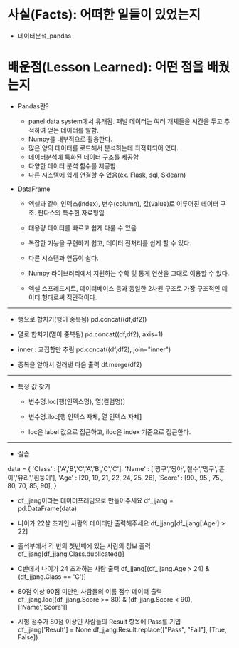 # 사실(Facts): 어떠한 일들이 있었는지
- 데이터분석_pandas

# 배운점(Lesson Learned): 어떤 점을 배웠는지


- Pandas란?
    - panel data system에서 유래됨. 패널 데이터는 여러 개체들을 시간을 두고 추적하여 얻는 데이터를 말함.
    - Numpy를 내부적으로 활용한다.
    - 많은 양의 데이터를 로드해서 분석하는데 최적화되어 있다.
    - 데이터분석에 특화된 데이터 구조를 제공함
    - 다양한 데이터 분석 함수를 제공함
    - 다른 시스템에 쉽게 연결할 수 있음(ex. Flask, sql, Sklearn)



- DataFrame
    - 엑셀과 같이 인덱스(index), 변수(column), 값(value)로 이루어진 데이터 구조. 판다스의 특수한 자료형임
    
    - 대용량 데이터를 빠르고 쉽게 다룰 수 있음
    - 복잡한 기능을 구현하기 쉽고, 데이터 전처리를 쉽게 할 수 있다.
    - 다른 시스템과 연동이 쉽다.
    - Numpy 라이브러리에서 지원하는 수학 및 통계 연산을 그대로 이용할 수 있다.
    - 엑셀 스프레드시트, 데이터베이스 등과 동일한 2차원 구조로 가장 구조적인 데이터 형태로써 직관적이다.


------------------------------------------------

- 행으로 합치기(행이 중복됨)
pd.concat((df,df2))

- 열로 합치기(열이 중복됨)
pd.concat((df,df2), axis=1)

- inner : 교집합만 추림
pd.concat((df,df2), join="inner")

- 중복을 알아서 걸러낸 다음 출력
df.merge(df2)


-----------------------------------------------

- 특정 값 찾기
    - 변수명.loc[행(인덱스명), 열(컬럼명)]
    - 변수명.iloc[행 인덱스 자체, 열 인덱스 자체]

    - loc은 label 값으로 접근하고, iloc은 index 기준으로 접근한다.

-----------------------------------------------

- 실습

data = {
        'Class' : ['A','B','C','A','B','C','C'],
        'Name' : ['짱구','짱아','철수','맹구','훈이','유리','흰둥이'],
        'Age' : [20, 19, 21, 22, 24, 25, 26],
        'Score' : [90., 95., 75., 80, 70, 85, 90],
        }


- df_jjang이라는 데이터프레임으로 만들어주세요
df_jjang = pd.DataFrame(data)


- 나이가 22살 초과인 사람의 데이터만 출력해주세요
df_jjang[df_jjang['Age'] > 22]



- 출석부에서 각 반의 첫번째에 있는 사람의 정보 출력
df_jjang[df_jjang.Class.duplicated()]



- C반에서 나이가 24 초과하는 사람 출력
df_jjang[(df_jjang.Age > 24) & (df_jjang.Class == 'C')]


- 80점 이상 90점 미만인 사람들의 이름 점수 데이터 출력
df_jjang.loc[(df_jjang.Score >= 80) & (df_jjang.Score < 90), ['Name','Score']]


- 시험 점수가 80점 이상인 사람들의 Result 항목에 Pass를 기입
df_jjang['Result'] = None
df_jjang.Result.replace(["Pass", "Fail"], [True, False])